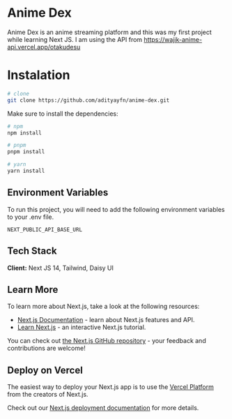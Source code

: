 # Anime Dex

Anime Dex is an anime streaming platform and this was my first project while learning Next JS. I am using the API from https://wajik-anime-api.vercel.app/otakudesu

# Instalation

```bash
# clone
git clone https://github.com/adityayfn/anime-dex.git
```

Make sure to install the dependencies:

```bash
# npm
npm install

# pnpm
pnpm install

# yarn
yarn install
```

## Environment Variables

To run this project, you will need to add the following environment variables to your .env file.

`NEXT_PUBLIC_API_BASE_URL`

## Tech Stack

**Client:** Next JS 14, Tailwind, Daisy UI

## Learn More

To learn more about Next.js, take a look at the following resources:

- [Next.js Documentation](https://nextjs.org/docs) - learn about Next.js features and API.
- [Learn Next.js](https://nextjs.org/learn) - an interactive Next.js tutorial.

You can check out [the Next.js GitHub repository](https://github.com/vercel/next.js/) - your feedback and contributions are welcome!

## Deploy on Vercel

The easiest way to deploy your Next.js app is to use the [Vercel Platform](https://vercel.com/new?utm_medium=default-template&filter=next.js&utm_source=create-next-app&utm_campaign=create-next-app-readme) from the creators of Next.js.

Check out our [Next.js deployment documentation](https://nextjs.org/docs/deployment) for more details.
